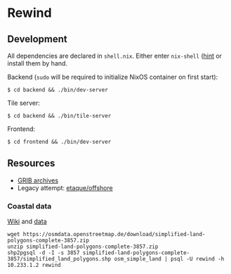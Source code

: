 # Rewind

## Development

All dependencies are declared in `shell.nix`. Either enter `nix-shell` ([hint](https://github.com/nix-community/nix-direnv) or install them by hand.

Backend (`sudo` will be required to initialize NixOS container on first start):

    $ cd backend && ./bin/dev-server

Tile server:

    $ cd backend && ./bin/tile-server

Frontend:

    $ cd frontend && ./bin/dev-server

## Resources

  - [GRIB archives](https://grib.v-l-m.org/archives/)
  - Legacy attempt: [etaque/offshore](https://github.com/etaque/offshore) 

### Coastal data

[Wiki](https://wiki.openstreetmap.org/wiki/Coastline) and [data](https://osmdata.openstreetmap.de/data/land-polygons.html)

    wget https://osmdata.openstreetmap.de/download/simplified-land-polygons-complete-3857.zip
    unzip simplified-land-polygons-complete-3857.zip
    shp2pgsql -d -I -s 3857 simplified-land-polygons-complete-3857/simplified_land_polygons.shp osm_simple_land | psql -U rewind -h 10.233.1.2 rewind
  
